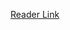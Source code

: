 [Reader Link](https://read.readwise.io/filter/category%3Apdf/split/triage_status/new/read/01j9knb6q9py7eb27cvqqkv7sb)